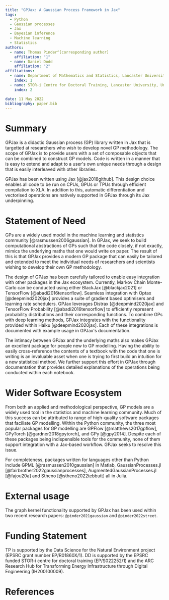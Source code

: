 ```yaml
---
title: "GPJax: A Gaussian Process Framework in Jax"
tags:
  - Python
  - Gaussian processes
  - Jax
  - Bayesian inference
  - Machine learning
  - Statistics
authors:
  - name: Thomas Pinder^[corresponding author]
    affiliation: "1"
  - name: Daniel Dodd
    affiliation: "2"
affiliations:
  - name: Department of Mathematics and Statistics, Lancaster University, United Kingdom
    index: 1
  - name: STOR-i Centre for Doctoral Training, Lancaster University, United Kingdom
    index: 2

date: 11 May 2022
bibliography: paper.bib
---
```


# Summary

GPJax is a didactic Gaussian process (GP) library written in Jax that is targetted at researchers who wish to develop novel GP methodology. The scope of GPJax is to provide users with a set of composable objects that can be combined to construct GP models. Code is written in a manner that is easy to extend and adapt to a user's own unique needs through a design that is easily interleaved with other libraries.

GPJax has been written using Jax [@jax2018github]. This design choice enables all code to be run on CPUs, GPUs or TPUs through efficient compilation to XLA. In addition to this, automatic differentiation and vectorised operations are natively supported in GPJax through its Jax underpinning.

# Statement of Need

GPs are a widely used model in the machine learning and statistics community [@rasmussen2006gaussian]. In GPJax, we seek to build computational abstractions of GPs such that the code closely, if not exactly, mimics the underlying maths that one would write on paper. The result of this is that GPJax provides a modern GP package that can easily be tailored and extended to meet the individual needs of researchers and scientists wishing to develop their own GP methodology.

The design of GPJax has been carefully tailored to enable easy integration with other packages in the Jax ecosystem. Currently, Markov Chain Monte-Carlo can be conducted using either BlackJax [@blackjax2021] or TensorFlow [@abadi2016tensorflow]. Seamless integration with Optax [@deepmind2020jax] provides a suite of gradient based optimisers and learning rate schedulers. GPJax leverages Distrax [@deepmind2020jax] and TensorFlow Probability [@abadi2016tensorflow] to efficiently represent probability distributions and their corresponding functions. To combine GPs with deep learning methods, GPJax integrates with the functionality provided within Haiku [@deepmind2020jax]. Each of these integrations is documented with example usage in GPJax's documentation.

The intimacy between GPJax and the underlying maths also makes GPJax an excellent package for people new to GP modelling. Having the ability to easily cross-reference the contents of a textbook with the code that one is writing is an invaluable asset when one is trying to first build an intuition for a new statistical method. We further support this effort in GPJax through documentation that provides detailed explanations of the operations being conducted within each notebook.

# Wider Software Ecosystem

From both an applied and methodological perspective, GP models are a widely used tool in the statistics and machine learning community. Much of this success can be attributed to range of high-quality software packages that faciliate GP modelling. Within the Python community, the three most popular packages for GP modelling are GPFlow [@matthews2017gpflow], GPyTorch [@gardner2018gpytorch], and GPy [@gpy2014]. Despite each of these packages being indispensible tools for the community, none of them support integration with a Jax-based workflow. GPJax seeks to resolve this issue.

For completeness, packages written for languages other than Python include GPML [@rasmussen2010gaussian] in Matlab, GaussianProcesses.jl [@fairbrother2022gaussianprocesses], AugmentedGaussianProcesses.jl [@fajou20a] and Stheno [@stheno2022tebbutt] all in Julia.

# External usage

The graph kernel functionality supported by GPJax has been used within two recent research papers: `@pinder2021gaussian` and `@pinder2022street`.

# Funding Statement

TP is supported by the Data Science for the Natural Environment project (EPSRC grant number EP/R01860X/1). DD is supported by the EPSRC funded STOR-i centre for doctoral training (EP/S022252/1) and the ARC Research Hub for Transforming Energy Infrastructure through Digital Engineering (IH200100009).

# References
